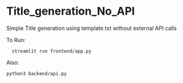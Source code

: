# Title_generation_No_API
Simple Title generation using template.txt without external API calls 






To Run:
      





     
      streamlit run frontend/app.py


Also:














 	python3 backend/api.py
